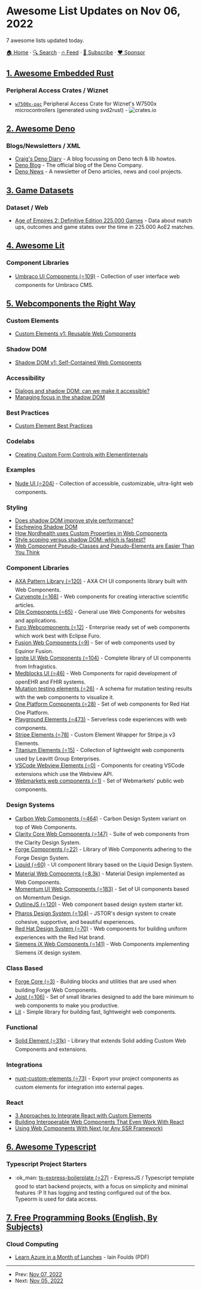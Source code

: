 # Awesome List Updates on Nov 06, 2022

7 awesome lists updated today.

[🏠 Home](/README.md) · [🔍 Search](https://www.trackawesomelist.com/search/) · [🔥 Feed](https://www.trackawesomelist.com/rss.xml) · [📮 Subscribe](https://trackawesomelist.us17.list-manage.com/subscribe?u=d2f0117aa829c83a63ec63c2f&id=36a103854c) · [❤️  Sponsor](https://github.com/sponsors/theowenyoung)



## [1. Awesome Embedded Rust](/content/rust-embedded/awesome-embedded-rust/README.md)

### Peripheral Access Crates / Wiznet

*   [`w7500x-pac`](https://crates.io/crates/w7500x-pac) Peripheral Access Crate for Wiznet's W7500x microcontrollers (generated using svd2rust) - ![crates.io](https://img.shields.io/crates/v/w7500x-pac.svg)

## [2. Awesome Deno](/content/denolib/awesome-deno/README.md)

### Blogs/Newsletters / XML

*   [Craig's Deno Diary](https://deno-blog.com) - A blog focussing on Deno tech & lib howtos.
*   [Deno Blog](https://deno.com/blog) - The official blog of the Deno Company.
*   [Deno News](https://deno.news) - A newsletter of Deno articles, news and cool projects.

## [3. Game Datasets](/content/leomaurodesenv/game-datasets/README.md)

### Dataset / Web

*   [Age of Empires 2: Definitive Edition 225.000 Games](https://www.kaggle.com/datasets/nicoelbert/aoe-matchups) - Data about match ups, outcomes and game states over the time in 225.000 AoE2 matches.

## [4. Awesome Lit](/content/web-padawan/awesome-lit/README.md)

### Component Libraries

*   [Umbraco UI Components (⭐109)](https://github.com/umbraco/Umbraco.UI) - Collection of user interface web components for Umbraco CMS.

## [5. Webcomponents the Right Way](/content/mateusortiz/webcomponents-the-right-way/README.md)

### Custom Elements

*   [Custom Elements v1: Reusable Web Components](https://web.dev/custom-elements-v1/)

### Shadow DOM

*   [Shadow DOM v1: Self-Contained Web Components](https://web.dev/shadowdom-v1/)

### Accessibility

*   [Dialogs and shadow DOM: can we make it accessible?](https://nolanlawson.com/2022/06/14/dialogs-and-shadow-dom-can-we-make-it-accessible/)
*   [Managing focus in the shadow DOM](https://nolanlawson.com/2021/02/13/managing-focus-in-the-shadow-dom/)

### Best Practices

*   [Custom Element Best Practices](https://web.dev/custom-elements-best-practices/)

### Codelabs

*   [Creating Custom Form Controls with ElementInternals](https://css-tricks.com/creating-custom-form-controls-with-elementinternals/)

### Examples

*   [Nude UI (⭐204)](https://github.com/LeaVerou/nudeui) - Collection of accessible, customizable, ultra-light web components.

### Styling

*   [Does shadow DOM improve style performance?](https://nolanlawson.com/2021/08/15/does-shadow-dom-improve-style-performance/)
*   [Eschewing Shadow DOM](https://every-layout.dev/blog/eschewing-shadow-dom/)
*   [How Nordhealth uses Custom Properties in Web Components](https://web.dev/custom-properties-web-components/)
*   [Style scoping versus shadow DOM: which is fastest?](https://nolanlawson.com/2022/06/22/style-scoping-versus-shadow-dom-which-is-fastest/)
*   [Web Component Pseudo-Classes and Pseudo-Elements are Easier Than You Think](https://css-tricks.com/web-component-pseudo-classes-and-pseudo-elements/)

### Component Libraries

*   [AXA Pattern Library (⭐120)](https://github.com/axa-ch-webhub-cloud/pattern-library) - AXA CH UI components library built with Web Components.
*   [Curvenote (⭐168)](https://github.com/curvenote/article) - Web components for creating interactive scientific articles.
*   [Dile Components (⭐65)](https://github.com/Polydile/dile-components) - General use Web Components for websites and applications.
*   [Furo Webcomponents (⭐12)](https://github.com/eclipse/eclipsefuro-web) - Enterprise ready set of web components which work best with Eclipse Furo.
*   [Fusion Web Components (⭐9)](https://github.com/equinor/fusion-web-components) - Ser of web components used by Equinor Fusion.
*   [Ignite UI Web Components (⭐104)](https://github.com/IgniteUI/igniteui-webcomponents) - Complete library of UI components from Infragistics.
*   [Medblocks UI (⭐46)](https://github.com/medblocks/medblocks-ui) - Web Components for rapid development of openEHR and FHIR systems.
*   [Mutation testing elements (⭐26)](https://github.com/stryker-mutator/mutation-testing-elements) - A schema for mutation testing results with the web components to visualize it.
*   [One Platform Components (⭐28)](https://github.com/1-Platform/op-components) - Set of web components for Red Hat One Platform.
*   [Playground Elements (⭐473)](https://github.com/PolymerLabs/playground-elements) - Serverless code experiences with web components.
*   [Stripe Elements (⭐78)](https://github.com/bennypowers/stripe-elements) - Custom Element Wrapper for Stripe.js v3 Elements.
*   [Titanium Elements (⭐15)](https://github.com/LeavittSoftware/titanium-elements) - Collection of lightweight web components used by Leavitt Group Enterprises.
*   [VSCode Webview Elements (⭐0)](https://github.com/bendera/vscode-webview-elements) - Components for creating VSCode extensions which use the Webview API.
*   [Webmarkets web components (⭐1)](https://github.com/Webmarkets/wm-web-components) - Set of Webmarkets' public web components.

### Design Systems

*   [Carbon Web Components (⭐464)](https://github.com/carbon-design-system/carbon-web-components) - Carbon Design System variant on top of Web Components.
*   [Clarity Core Web Components (⭐147)](https://github.com/vmware-clarity/core/tree/main/projects/core) - Suite of web components from the Clarity Design System.
*   [Forge Components (⭐22)](https://github.com/tyler-technologies-oss/forge) - Library of Web Components adhering to the Forge Design System.
*   [Liquid (⭐60)](https://github.com/emdgroup-liquid/liquid) - UI component library based on the Liquid Design System.
*   [Material Web Components (⭐8.3k)](https://github.com/material-components/material-web) - Material Design implemented as Web Components.
*   [Momentum UI Web Components (⭐183)](https://github.com/momentum-design/momentum-ui/tree/master/web-components) - Set of UI components based on Momentum Design.
*   [OutlineJS (⭐120)](https://github.com/phase2/outline) - Web component based design system starter kit.
*   [Pharos Design System (⭐104)](https://github.com/ithaka/pharos) - JSTOR's design system to create cohesive, supportive, and beautiful experiences.
*   [Red Hat Design System (⭐70)](https://github.com/RedHat-UX/red-hat-design-system) - Web components for building uniform experiences with the Red Hat brand.
*   [Siemens iX Web Components (⭐141)](https://github.com/siemens/ix/tree/main/packages/core) - Web Components implementing Siemens iX design system.

### Class Based

*   [Forge Core (⭐3)](https://github.com/tyler-technologies-oss/forge-core) - Building blocks and utilities that are used when building Forge Web Components.
*   [Joist (⭐106)](https://github.com/joist-framework/joist) - Set of small libraries designed to add the bare minimum to web components to make you productive.
*   [Lit](https://lit.dev) - Simple library for building fast, lightweight web components.

### Functional

*   [Solid Element (⭐31k)](https://github.com/solidjs/solid/tree/main/packages/solid-element) - Library that extends Solid adding Custom Web Components and extensions.

### Integrations

*   [nuxt-custom-elements (⭐73)](https://github.com/GrabarzUndPartner/nuxt-custom-elements) - Export your project components as custom elements for integration into external pages.

### React

*   [3 Approaches to Integrate React with Custom Elements](https://css-tricks.com/3-approaches-to-integrate-react-with-custom-elements/)
*   [Building Interoperable Web Components That Even Work With React](https://css-tricks.com/building-interoperable-web-components-react/)
*   [Using Web Components With Next (or Any SSR Framework)](https://css-tricks.com/using-web-components-with-next-or-any-ssr-framework/)

## [6. Awesome Typescript](/content/dzharii/awesome-typescript/README.md)

### Typescript Project Starters

*   :ok\_man: [ts-express-boilerplate (⭐27)](https://github.com/d4rkstar/ts-express-boilerplate) - ExpressJS / Typescript template good to start backend projects, with a focus on simplicity and minimal features :P It has logging and testing configured out of the box. Typeorm is used for data access.

## [7. Free Programming Books (English, By Subjects)](/content/EbookFoundation/free-programming-books/books/free-programming-books-subjects/README.md)

### Cloud Computing

*   [Learn Azure in a Month of Lunches](https://clouddamcdnprodep.azureedge.net/gdc/2014519/original) - Iain Foulds (PDF)

---

- Prev: [Nov 07, 2022](/content/2022/11/07/README.md)
- Next: [Nov 05, 2022](/content/2022/11/05/README.md)